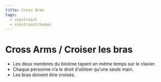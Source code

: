 ```yaml
---
title: Cross Arms
tags:
  - constraint
  - constraint/human
---
```


# Cross Arms / Croiser les bras

- Les deux membres du binôme tapent en même temps sur le clavier.
- Chaque personne n’a le droit d’utiliser qu’une seule main.
- Les bras doivent être croisés.